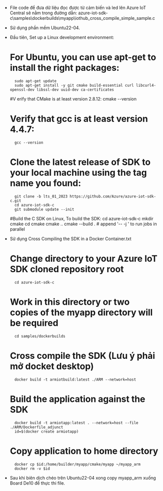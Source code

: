 - File code để đưa dữ liệu đọc được từ cảm biến và led lên Azure IoT Central sẽ nằm trong đường dẫn: azure-iot-sdk-c\samples\dockerbuilds\myapp\iothub_cross_compile_simple_sample.c
- Sử dụng phần mềm Ubuntu22-04.
- Đầu tiên, Set up a Linux development environment:
	# For Ubuntu, you can use apt-get to install the right packages: 
		sudo apt-get update
		sudo apt-get install -y git cmake build-essential curl libcurl4-openssl-dev libssl-dev uuid-dev ca-certificates
	#V erify that CMake is at least version 2.8.12:
		cmake --version
	# Verify that gcc is at least version 4.4.7:
		gcc --version
	# Clone the latest release of SDK to your local machine using the tag name you found:
		git clone -b lts_01_2023 https://github.com/Azure/azure-iot-sdk-c.git
		cd azure-iot-sdk-c
		git submodule update --init


	#Build the C SDK on Linux, To build the SDK:
			cd azure-iot-sdk-c
			mkdir cmake
			cd cmake
			cmake ..
			cmake --build .  # append '-- -j <n>' to run <n> jobs in parallel
			
- Sử dụng Cross Compiling the SDK in a Docker Container.txt
	# Change directory to your Azure IoT SDK cloned repository root
		cd azure-iot-sdk-c
	# Work in this directory or two copies of the myapp directory will be required
		cd samples/dockerbuilds
	# Cross compile the SDK (Lưu ý phải mở docket desktop)
		docker build -t armiotbuild:latest ./ARM --network=host
	# Build the application against the SDK
		docker build -t armiotapp:latest . --network=host --file ./ARM/Dockerfile_adjunct
		id=$(docker create armiotapp)
	# Copy application to home directory
		docker cp $id:/home/builder/myapp/cmake/myapp ~/myapp_arm
		docker rm -v $id
	
- Sau khi biên dịch chéo trên Ubuntu22-04 xong copy myapp_arm xuống Board De10 để thực thi file.
